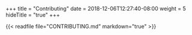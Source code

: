 +++
title = "Contributing"
date = 2018-12-06T12:27:40-08:00
weight = 5
hideTitle = "true"
+++

{{< readfile file="CONTRIBUTING.md" markdown="true" >}}
